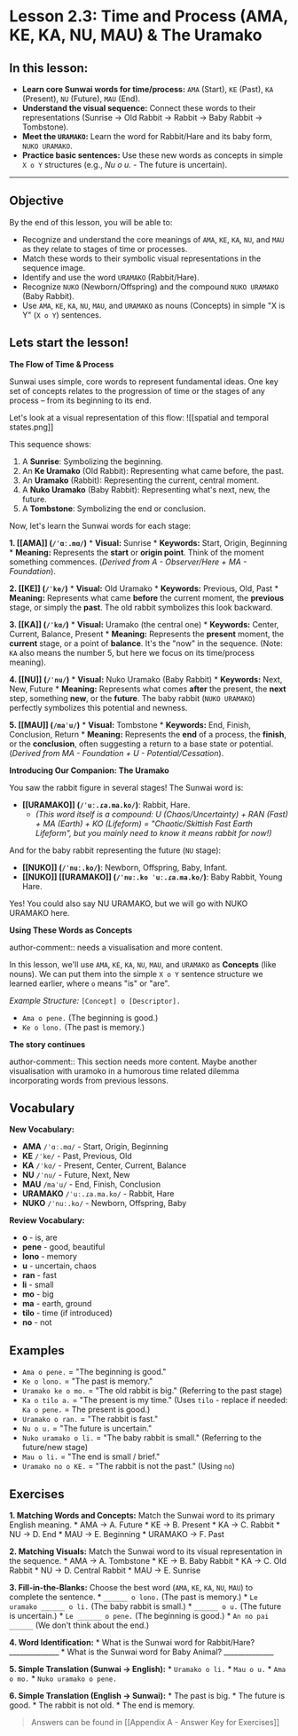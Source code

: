 
# Lesson 2.3: Time and Process (AMA, KE, KA, NU, MAU) & The Uramako

## In this lesson:
*   **Learn core Sunwai words for time/process:** `AMA` (Start), `KE` (Past), `KA` (Present), `NU` (Future), `MAU` (End).
*   **Understand the visual sequence:** Connect these words to their representations (Sunrise → Old Rabbit → Rabbit → Baby Rabbit → Tombstone).
*   **Meet the `URAMAKO`:** Learn the word for Rabbit/Hare and its baby form, `NUKO URAMAKO`.
*   **Practice basic sentences:** Use these new words as concepts in simple `X o Y` structures (e.g., *Nu o u.* - The future is uncertain).

---

## Objective

By the end of this lesson, you will be able to:

*   Recognize and understand the core meanings of `AMA`, `KE`, `KA`, `NU`, and `MAU` as they relate to stages of time or processes.
*   Match these words to their symbolic visual representations in the sequence image.
*   Identify and use the word `URAMAKO` (Rabbit/Hare).
*   Recognize `NUKO` (Newborn/Offspring) and the compound `NUKO URAMAKO` (Baby Rabbit).
*   Use `AMA`, `KE`, `KA`, `NU`, `MAU`, and `URAMAKO` as nouns (Concepts) in simple "X is Y" (`X o Y`) sentences.

## Lets start the lesson!

**The Flow of Time & Process**

Sunwai uses simple, core words to represent fundamental ideas. One key set of concepts relates to the progression of time or the stages of any process – from its beginning to its end.

Let's look at a visual representation of this flow:
![[spatial and temporal states.png]]

This sequence shows:
1.  A **Sunrise**: Symbolizing the beginning.
2.  An **Ke Uramako** (Old Rabbit): Representing what came before, the past.
3.  An **Uramako** (Rabbit): Representing the current, central moment.
4.  A **Nuko Uramako** (Baby Rabbit): Representing what's next, new, the future.
5.  A **Tombstone**: Symbolizing the end or conclusion.

Now, let's learn the Sunwai words for each stage:

**1. [[AMA]] (`/ˈɑː.mɑ/`)**
    *   **Visual:** Sunrise
    *   **Keywords:** Start, Origin, Beginning
    *   **Meaning:** Represents the **start** or **origin point**. Think of the moment something commences. (*Derived from A - Observer/Here + MA - Foundation*).

**2. [[KE]] (`/ˈke/`)**
    *   **Visual:** Old Uramako
    *   **Keywords:** Previous, Old, Past
    *   **Meaning:** Represents what came **before** the current moment, the **previous** stage, or simply the **past**. The old rabbit symbolizes this look backward.

**3. [[KA]] (`/ˈkɑ/`)**
    *   **Visual:** Uramako (the central one)
    *   **Keywords:** Center, Current, Balance, Present
    *   **Meaning:** Represents the **present** moment, the **current** stage, or a point of **balance**. It's the "now" in the sequence. (Note: `KA` also means the number 5, but here we focus on its time/process meaning).

**4. [[NU]] (`/ˈnu/`)**
    *   **Visual:** Nuko Uramako (Baby Rabbit)
    *   **Keywords:** Next, New, Future
    *   **Meaning:** Represents what comes **after** the present, the **next** step, something **new**, or the **future**. The baby rabbit (`NUKO URAMAKO`) perfectly symbolizes this potential and newness.

**5. [[MAU]] (`/maˈu/`)**
    *   **Visual:** Tombstone
    *   **Keywords:** End, Finish, Conclusion, Return
    *   **Meaning:** Represents the **end** of a process, the **finish**, or the **conclusion**, often suggesting a return to a base state or potential. (*Derived from MA - Foundation + U - Potential/Cessation*).

**Introducing Our Companion: The Uramako**

You saw the rabbit figure in several stages! The Sunwai word is:

*   **[[URAMAKO]] (`/ˈuː.ɾa.ma.ko/`)**: Rabbit, Hare.
    *   *(This word itself is a compound: U (Chaos/Uncertainty) + RAN (Fast) + MA (Earth) + KO (Lifeform) = "Chaotic/Skittish Fast Earth Lifeform", but you mainly need to know it means rabbit for now!)*

And for the baby rabbit representing the future (`NU` stage):

*   **[[NUKO]] (`/ˈnuː.ko/`)**: Newborn, Offspring, Baby, Infant.
*   **[[NUKO]] [[URAMAKO]] (`/ˈnuː.ko ˈuː.ɾa.ma.ko/`)**: Baby Rabbit, Young Hare.

Yes! You could also say NU URAMAKO, but we will go with NUKO URAMAKO here.

**Using These Words as Concepts**

author-comment:: needs a visualisation and more content.

In this lesson, we'll use `AMA`, `KE`, `KA`, `NU`, `MAU`, and `URAMAKO` as **Concepts** (like nouns). We can put them into the simple `X o Y` sentence structure we learned earlier, where `o` means "is" or "are".

*Example Structure:* `[Concept] o [Descriptor].`
*   `Ama o pene.` (The beginning is good.)
*   `Ke o lono.` (The past is memory.)

**The story continues**

author-comment:: This section needs more content. Maybe another visualisation with uramoko in a humorous time related dilemma incorporating words from previous lessons.
## Vocabulary

**New Vocabulary:**

*   **AMA** `/ˈɑː.mɑ/` - Start, Origin, Beginning
*   **KE** `/ˈke/` - Past, Previous, Old
*   **KA** `/ˈkɑ/` - Present, Center, Current, Balance
*   **NU** `/ˈnu/` - Future, Next, New
*   **MAU** `/maˈu/` - End, Finish, Conclusion
*   **URAMAKO** `/ˈuː.ɾa.ma.ko/` - Rabbit, Hare
*   **NUKO** `/ˈnuː.ko/` - Newborn, Offspring, Baby

**Review Vocabulary:**

*   **o** - is, are
*   **pene** - good, beautiful
*   **lono** - memory
*   **u** - uncertain, chaos
*   **ran** - fast
*   **li** - small
*   **mo** - big
*   **ma** - earth, ground
*   **tilo** - time (if introduced)
*   **no** - not

## Examples

*   `Ama o pene.` = "The beginning is good."
*   `Ke o lono.` = "The past is memory."
*   `Uramako ke o mo.` = "The old rabbit is big." (Referring to the past stage)
*   `Ka o tilo a.` = "The present is my time." (Uses `tilo` - replace if needed: `Ka o pene.` = The present is good.)
*   `Uramako o ran.` = "The rabbit is fast."
*   `Nu o u.` = "The future is uncertain."
*   `Nuko uramako o li.` = "The baby rabbit is small." (Referring to the future/new stage)
*   `Mau o li.` = "The end is small / brief."
*   `Uramako no o KE.` = "The rabbit is not the past." (Using `no`)

## Exercises

**1. Matching Words and Concepts:** Match the Sunwai word to its primary English meaning.
    *   AMA			->		A. Future
    *   KE				->		B. Present
    *   KA				->		C. Rabbit
    *   NU				->		D. End
    *   MAU			->		E. Beginning
    *   URAMAKO	->		F. Past

**2. Matching Visuals:** Match the Sunwai word to its visual representation in the sequence.
    *   AMA			->		A. Tombstone
    *   KE				->		B. Baby Rabbit
    *   KA				->		C. Old Rabbit
    *   NU				->		D. Central Rabbit
    *   MAU			->		E. Sunrise

**3. Fill-in-the-Blanks:** Choose the best word (`AMA`, `KE`, `KA`, `NU`, `MAU`) to complete the sentence.
    *   `______ o lono.` (The past is memory.)
    *   `Le uramako ______ o li.` (The baby rabbit is small.)
    *   `______ o u.` (The future is uncertain.)
    *   `Le ______ o pene.` (The beginning is good.)
    *   `An no pai ______` (We don't think about the end.)

**4. Word Identification:**
    *   What is the Sunwai word for Rabbit/Hare? ______________ 
    *   What is the Sunwai word for Baby Animal? ______________ 

**5. Simple Translation (Sunwai -> English):**
    *   `Uramako o li.`
    *   `Mau o u.`
    *   `Ama o mo.`
    *   `Nuko uramako o pene.`

**6. Simple Translation (English -> Sunwai):**
    *   The past is big.
    *   The future is good.
    *   The rabbit is not old.
    *   The end is memory.

> Answers can be found in [[Appendix A - Answer Key for Exercises]]